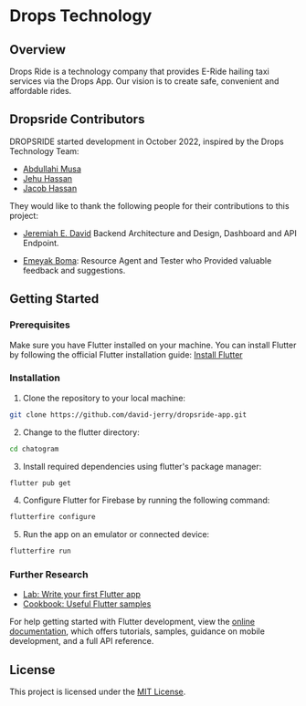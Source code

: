# Drops Technology

## Overview

Drops Ride is a technology company that provides E-Ride hailing taxi services via the Drops App. Our vision is to create safe, convenient and affordable rides.

## Dropsride Contributors

DROPSRIDE started development in October 2022, inspired by the Drops Technology Team:

- [Abdullahi Musa](abdullahi_musa@dropsride.com)
- [Jehu Hassan](jehu_hassan@dropsride.com)
- [Jacob Hassan](jacob_hassan@dropsride.com)

They would like to thank the following people for their contributions to this project:

- [Jeremiah E. David](https://www.jeremiahedavid.space) Backend Architecture and Design, Dashboard and API Endpoint.

- [Emeyak Boma](sodboma022@gmail.com): Resource Agent and Tester who Provided valuable feedback and suggestions.

## Getting Started

### Prerequisites

Make sure you have Flutter installed on your machine. You can install Flutter by following the official Flutter installation guide: [Install Flutter](https://flutter.dev/docs/get-started/install)

### Installation

1. Clone the repository to your local machine:

```bash
git clone https://github.com/david-jerry/dropsride-app.git
```

2. Change to the flutter directory:

```bash
cd chatogram
```

3. Install required dependencies using flutter's package manager:

```bash
flutter pub get
```

4. Configure Flutter for Firebase by running the following command:

```bash
flutterfire configure
```

5. Run the app on an emulator or connected device:

```bash
flutterfire run
```

### Further Research

- [Lab: Write your first Flutter app](https://docs.flutter.dev/get-started/codelab)
- [Cookbook: Useful Flutter samples](https://docs.flutter.dev/cookbook)

For help getting started with Flutter development, view the
[online documentation](https://docs.flutter.dev/), which offers tutorials, samples, guidance on mobile development, and a full API reference.

## License

This project is licensed under the [MIT License](LICENSE).